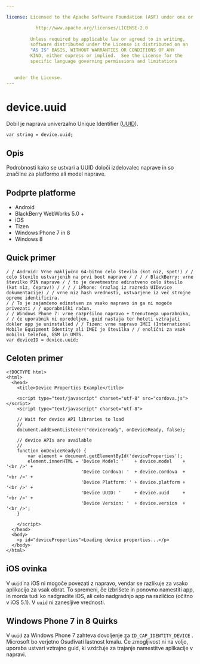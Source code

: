 ```yaml
---

license: Licensed to the Apache Software Foundation (ASF) under one or more contributor license agreements. See the NOTICE file distributed with this work for additional information regarding copyright ownership. The ASF licenses this file to you under the Apache License, Version 2.0 (the "License"); you may not use this file except in compliance with the License. You may obtain a copy of the License at

           http://www.apache.org/licenses/LICENSE-2.0
    
         Unless required by applicable law or agreed to in writing,
         software distributed under the License is distributed on an
         "AS IS" BASIS, WITHOUT WARRANTIES OR CONDITIONS OF ANY
         KIND, either express or implied.  See the License for the
         specific language governing permissions and limitations
    

   under the License.
---
```


# device.uuid

Dobil je naprava univerzalno Unique Identifier ([UUID][1]).

 [1]: http://en.wikipedia.org/wiki/Universally_Unique_Identifier

    var string = device.uuid;
    

## Opis

Podrobnosti kako se ustvari a UUID določi izdelovalec naprave in so značilne za platformo ali model naprave.

## Podprte platforme

*   Android
*   BlackBerry WebWorks 5.0 +
*   iOS
*   Tizen
*   Windows Phone 7 in 8
*   Windows 8

## Quick primer

    / / Android: Vrne naključno 64-bitno celo število (kot niz, spet!) / / celo število ustvarjenih na prvi boot naprave / / / / BlackBerry: vrne številko PIN naprave / / to je devetmestno edinstveno celo število (kot niz, čeprav!) / / / / iPhone: (razlag iz razreda UIDevice dokumentacije) / / vrne niz hash vrednosti, ustvarjene iz več strojne opreme identificira.
    / / To je zajamčeno edinstven za vsako napravo in ga ni mogoče privezati / / uporabniški račun.
    / / Windows Phone 7: vrne razpršilno napravo + trenutnega uporabnika, / / če uporabnik ni opredeljen, guid nastaja ter hoteti vztrajati dokler app je uninstalled / / Tizen: vrne napravo IMEI (International Mobile Equipment Identity ali IMEI je številka / / enolični za vsak mobilni telefon, GSM in UMTS.
    var deviceID = device.uuid;
    

## Celoten primer

    <!DOCTYPE html>
    <html>
      <head>
        <title>Device Properties Example</title>
    
        <script type="text/javascript" charset="utf-8" src="cordova.js"></script>
        <script type="text/javascript" charset="utf-8">
    
        // Wait for device API libraries to load
        //
        document.addEventListener("deviceready", onDeviceReady, false);
    
        // device APIs are available
        //
        function onDeviceReady() {
            var element = document.getElementById('deviceProperties');
            element.innerHTML = 'Device Model: '    + device.model    + '<br />' +
                                'Device Cordova: '  + device.cordova  + '<br />' +
                                'Device Platform: ' + device.platform + '<br />' +
                                'Device UUID: '     + device.uuid     + '<br />' +
                                'Device Version: '  + device.version  + '<br />';
        }
    
        </script>
      </head>
      <body>
        <p id="deviceProperties">Loading device properties...</p>
      </body>
    </html>
    

## iOS ovinka

V `uuid` na iOS ni mogoče povezati z napravo, vendar se razlikuje za vsako aplikacijo za vsak obrat. To spremeni, če izbrišete in ponovno namestiti app, in morda tudi ko nadgradite iOS, ali celo nadgradnjo app na različico (očitno v iOS 5.1). V `uuid` ni zanesljive vrednosti.

## Windows Phone 7 in 8 Quirks

V `uuid` za Windows Phone 7 zahteva dovoljenje za `ID_CAP_IDENTITY_DEVICE` . Microsoft bo verjetno Osuđivati lastnost kmalu. Če zmogljivost ni na voljo, uporaba ustvari vztrajno guid, ki vzdržuje za trajanje namestitve aplikacije v napravi.